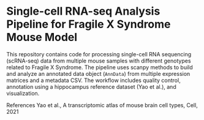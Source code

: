# Single-cell RNA-seq Analysis Pipeline for Fragile X Syndrome Mouse Model

This repository contains code for processing single-cell RNA sequencing (scRNA-seq) data from multiple mouse samples with different genotypes related to Fragile X Syndrome. The pipeline uses scanpy methods to build and analyze an annotated data object (`AnnData`) from multiple expression matrices and a metadata CSV. The workflow includes quality control, annotation using a hippocampus reference dataset (Yao et al.), and visualization.


References
Yao et al., A transcriptomic atlas of mouse brain cell types, Cell, 2021
